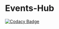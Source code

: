 # Events-Hub

[![Codacy Badge](https://api.codacy.com/project/badge/Grade/eecc03b3c6de4f8894858453da4bc459)](https://app.codacy.com/manual/WadeQ/Events-Hub?utm_source=github.com&utm_medium=referral&utm_content=WadeQ/Events-Hub&utm_campaign=Badge_Grade_Dashboard)
